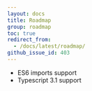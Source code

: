 ```yaml
---
layout: docs
title: Roadmap
group: roadmap
toc: true
redirect_from:
  - /docs/latest/roadmap/
github_issue_id: 403
---
```


* ES6 imports support
* Typescript 3.1 support